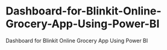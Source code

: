 # Dashboard-for-Blinkit-Online-Grocery-App-Using-Power-BI
Dashboard for Blinkit Online Grocery App Using Power BI
